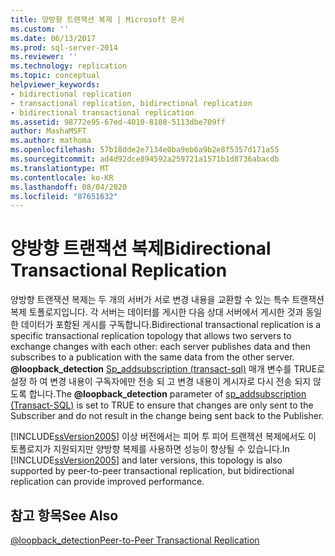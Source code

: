 ```yaml
---
title: 양방향 트랜잭션 복제 | Microsoft 문서
ms.custom: ''
ms.date: 06/13/2017
ms.prod: sql-server-2014
ms.reviewer: ''
ms.technology: replication
ms.topic: conceptual
helpviewer_keywords:
- bidirectional replication
- transactional replication, bidirectional replication
- bidirectional transactional replication
ms.assetid: 98772e95-67ed-4010-8108-5113dbe709ff
author: MashaMSFT
ms.author: mathoma
ms.openlocfilehash: 57b18dde2e7134e0ba9eb6a9b2e8f5357d171a55
ms.sourcegitcommit: ad4d92dce894592a259721a1571b1d8736abacdb
ms.translationtype: MT
ms.contentlocale: ko-KR
ms.lasthandoff: 08/04/2020
ms.locfileid: "87651632"
---
```

# <a name="bidirectional-transactional-replication"></a><span data-ttu-id="98e94-102">양방향 트랜잭션 복제</span><span class="sxs-lookup"><span data-stu-id="98e94-102">Bidirectional Transactional Replication</span></span>
  <span data-ttu-id="98e94-103">양방향 트랜잭션 복제는 두 개의 서버가 서로 변경 내용을 교환할 수 있는 특수 트랜잭션 복제 토폴로지입니다. 각 서버는 데이터를 게시한 다음 상대 서버에서 게시한 것과 동일한 데이터가 포함된 게시를 구독합니다.</span><span class="sxs-lookup"><span data-stu-id="98e94-103">Bidirectional transactional replication is a specific transactional replication topology that allows two servers to exchange changes with each other: each server publishes data and then subscribes to a publication with the same data from the other server.</span></span> <span data-ttu-id="98e94-104">**@loopback_detection** [Sp_addsubscription &#40;transact-sql&#41;](/sql/relational-databases/system-stored-procedures/sp-addsubscription-transact-sql) 매개 변수를 TRUE로 설정 하 여 변경 내용이 구독자에만 전송 되 고 변경 내용이 게시자로 다시 전송 되지 않도록 합니다.</span><span class="sxs-lookup"><span data-stu-id="98e94-104">The **@loopback_detection** parameter of [sp_addsubscription &#40;Transact-SQL&#41;](/sql/relational-databases/system-stored-procedures/sp-addsubscription-transact-sql) is set to TRUE to ensure that changes are only sent to the Subscriber and do not result in the change being sent back to the Publisher.</span></span>  
  
 <span data-ttu-id="98e94-105">[!INCLUDE[ssVersion2005](../../../includes/ssversion2005-md.md)] 이상 버전에서는 피어 투 피어 트랜잭션 복제에서도 이 토폴로지가 지원되지만 양방향 복제를 사용하면 성능이 향상될 수 있습니다.</span><span class="sxs-lookup"><span data-stu-id="98e94-105">In [!INCLUDE[ssVersion2005](../../../includes/ssversion2005-md.md)] and later versions, this topology is also supported by peer-to-peer transactional replication, but bidirectional replication can provide improved performance.</span></span>  
  
## <a name="see-also"></a><span data-ttu-id="98e94-106">참고 항목</span><span class="sxs-lookup"><span data-stu-id="98e94-106">See Also</span></span>  
 [<span data-ttu-id="98e94-107">@loopback_detection</span><span class="sxs-lookup"><span data-stu-id="98e94-107">Peer-to-Peer Transactional Replication</span></span>](peer-to-peer-transactional-replication.md)  
  
  
